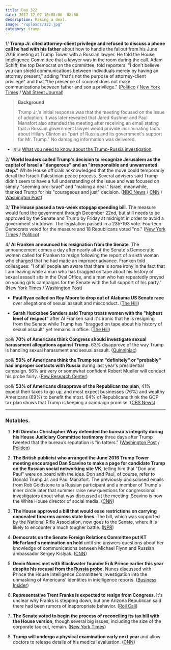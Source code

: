 ```yaml
---
title: Day 322
date: 2017-12-07 10:08:00 -08:00
description: Making a deal.
image: "/uploads/322.jpg"
category: trump
---
```


1/ **Trump Jr. cited attorney-client privilege and refused to discuss a phone call he had with his father** about how to handle the fallout from his June 2016 meeting at Trump Tower with a Russian lawyer. He told the House Intelligence Committee that a lawyer was in the room during the call. Adam Schiff, the top Democrat on the committee, told reporters: "I don't believe you can shield communications between individuals merely by having an attorney present," adding "that's not the purpose of attorney-client privilege" and that "the presence of counsel does not make communications between father and son a privilege." ([Politico](https://www.politico.com/story/2017/12/06/donald-trump-privilege-questions-284841) / [New York Times](https://www.nytimes.com/2017/12/06/us/donald-trump-jr-intel-committee.html) / [Wall Street Journal](https://www.wsj.com/articles/donald-trump-jr-refuses-to-discuss-father-son-talk-with-investigators-1512612451))

> **Background**
>
> Trump Jr.'s initial response was that the meeting focused on the issue of adoption. It was later revealed that Jared Kushner and Paul Manafort also attended the meeting after receiving an email stating that a Russian government lawyer would provide incriminating facts about Hillary Clinton as "part of Russia and its government's support for Mr. Trump." No damaging information was delivered.

* 🇷🇺 [What you need to know about the Trump-<a href="{{ site.baseurl }}/trump-russia-investigation/">Russia investigation</a>](https://whatthefuckjusthappenedtoday.com/trump-russia-investigation/).

2/ **World leaders called Trump's decision to recognize Jerusalem as the capital of Israel a "dangerous" and an "irresponsible and unwarranted step."** White House officials acknowledged that the move could temporarily derail the Israeli-Palestinian peace process. Several advisers said Trump didn't seem to have a full understanding of the issue and was focused on simply "seeming pro-Israel" and "making a deal." Israel, meanwhile, thanked Trump for his "courageous and just" decision. ([NBC News](https://www.nbcnews.com/news/world/world-leaders-slam-trump-s-jerusalem-move-irresponsible-dangerous-n827276) / [CNN](https://www.cnn.com/2017/12/06/politics/jerusalem-peace-process-white-house/index.html) / [Washington Post](https://www.washingtonpost.com/world/national-security/trump-had-for-months-been-determined-to-move-us-embassy-to-jerusalem/2017/12/06/f721e2ba-dab7-11e7-b1a8-62589434a581_story.html))

3/ **The House passed a two-week stopgap spending bill**. The measure would fund the government through December 22nd, but still needs to be approved by the Senate and Trump by Friday at midnight in order to avoid a government shutdown. The legislation passed in a 235-193 vote. Fourteen Democrats voted for the measure and 18 Republicans voted "no."  ([New York Times](https://www.nytimes.com/2017/12/07/us/politics/house-government-shutdown.html) / [Politico](https://www.politico.com/story/2017/12/07/government-shutdown-2017-house-republicans-285329))

4/ **Al Franken announced his resignation from the Senate**. The announcement comes a day after nearly all of the Senate's Democratic women called for Franken to resign following the report of a sixth woman who charged that he had made an improper advance. Franken told colleagues: "I of all people am aware that there is some irony in the fact that I am leaving while a man who has bragged on tape about his history of sexual assault sits in the Oval Office, and a man who has repeatedly preyed on young girls campaigns for the Senate with the full support of his party." ([New York Times](https://www.nytimes.com/2017/12/07/us/politics/al-franken-senate-sexual-harassment.html) / [Washington Post](https://www.washingtonpost.com/powerpost/franken-announcement-expected-thursday-as-fellow-democrats-demand-his-resignation/2017/12/07/61b60df2-db4b-11e7-b1a8-62589434a581_story.html))

* **Paul Ryan called on Roy Moore to drop out of Alabama US Senate race** over allegations of sexual assault and misconduct. ([The Hill](http://thehill.com/homenews/senate/363754-dem-wants-to-publicly-release-the-number-of-sexual-harassment-claims-filed))

* **Sarah Huckabee Sanders said Trump treats women with the "highest level of respect"** after Al Franken said it's ironic that he is resigning from the Senate while Trump has "bragged on tape about his history of sexual assault" yet remains in office. ([The Hill](http://thehill.com/homenews/administration/363804-wh-trump-treats-women-with-highest-level-of-respect))

poll/ **70% of Americans think Congress should investigate sexual harassment allegations against Trump**. 63% disapprove of the way Trump is handling sexual harassment and sexual assault. ([Quinnipiac](https://poll.qu.edu/national/release-detail?ReleaseID=2505))

poll/ **59% of Americans think the Trump team "definitely" or "probably" had improper contacts with Russia** during last year's presidential campaign. 56% are very or somewhat confident Robert Mueller will conduct his probe fairly. ([Pew Research Center](http://www.people-press.org/2017/12/07/stark-partisan-divisions-over-russia-probe-including-its-importance-to-the-nation/))

poll/ **53% of Americans disapprove of the Republican tax plan**, 41% expect their taxes to go up, and most expect businesses (76%) and wealthy Americans (69%) to benefit the most. 64% of Republicans think the GOP tax plan shows that Trump is keeping a campaign promise. ([CBS News](https://www.cbsnews.com/news/cbs-news-poll-americans-say-tax-plan-helps-wealthy-not-middle-class/))

---

### Notables.

1. **FBI Director Christopher Wray defended the bureau's integrity during his House Judiciary Committee testimony** three days after Trump tweeted that the bureau’s reputation is "in tatters." ([Washington Post](https://www.washingtonpost.com/world/national-security/fbi-director-to-face-lawmakers-quesitons-about-bureaus-handling-of-trump-clinton-probes/2017/12/07/15608948-db58-11e7-b1a8-62589434a581_story.html) / [Politico](https://www.politico.com/story/2017/12/07/christopher-wray-fbi-oversight-hearing-285956))

2. **The British publicist who arranged the June 2016 Trump Tower meeting encouraged Dan Scavino to make a page for candidate Trump on the Russian social networking site VK**, telling him that "Don and Paul" were on board with the idea. Don and Paul, of course, refer to Donald Trump Jr. and Paul Manafort. The previously undisclosed emails from Rob Goldstone to a Russian participant and a member of  Trump's inner circle later that summer raise new questions for congressional investigators about what was discussed at the meeting. Scavino is now the White House director of social media. ([CNN](https://www.cnn.com/2017/12/07/politics/previously-undisclosed-emails-after-trump-tower-meeting/index.html))

3. **The House approved a bill that would ease restrictions on carrying concealed firearms across state lines**. The bill, which was supported by the National Rifle Association, now goes to the Senate, where it is likely to encounter a much tougher battle. ([NPR](https://www.npr.org/sections/thetwo-way/2017/12/07/569025720/house-passes-bill-to-allow-concealed-carry-across-state-lines))

4. **Democrats on the Senate Foreign Relations Committee put KT McFarland's nomination on hold** until she answers questions about her knowledge of communications between Michael Flynn and Russian ambassador Sergey Kislyak. ([CNN](https://www.cnn.com/2017/12/05/politics/kt-mcfarland-nomination-held/index.html))

5. **Devin Nunes met with Blackwater founder Erik Prince earlier this year despite his recusal from the <a href="{{ site.baseurl }}/trump-russia-investigation/">Russia probe</a>**. Nunes discussed with Prince the House Intelligence Committee's investigation into the unmasking of Americans' identities in intelligence reports. ([Business Insider](http://www.businessinsider.com/erik-prince-testimony-house-intel-committee-devin-nunes-russia-probe-2017-12))

6. **Representative Trent Franks is expected to resign from Congress**. It's unclear why Franks is stepping down, but one Arizona Republican said there had been rumors of inappropriate behavior. ([Roll Call](https://www.rollcall.com/news/politics/arizonas-trent-franks-expected-resign))

7. **The Senate voted to begin the process of reconciling its tax bill with the House version**, though several big issues, including the size of the corporate tax cut, remain. ([New York Times](https://www.nytimes.com/2017/12/06/us/politics/republicans-move-to-resolve-tax-bill-differences-as-cost-concerns-loom.html))

8. **Trump will undergo a physical examination early next year** and allow doctors to release details of his medical evaluation. ([CNN](https://www.cnn.com/2017/12/07/politics/president-donald-trump-physical/index.html))